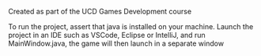 Created as part of the UCD Games Development course

To run the project, assert that java is installed on your machine. Launch the project in an IDE such as VSCode, Eclipse or IntelliJ, and run MainWindow.java, the game will then launch in a separate window
